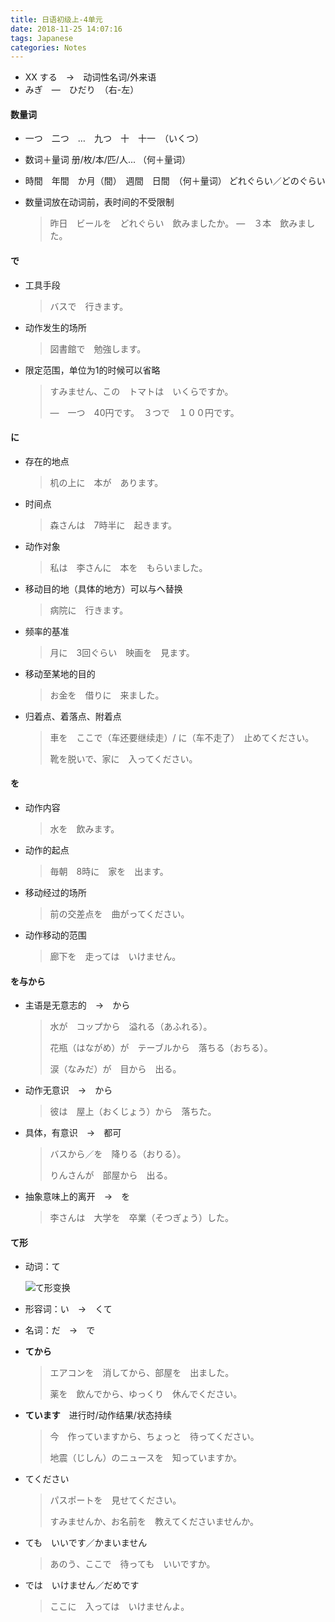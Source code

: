 ```yaml
---
title: 日语初级上-4单元
date: 2018-11-25 14:07:16
tags: Japanese
categories: Notes
---
```


- XX する　→　动词性名词/外来语
- みぎ　―　ひだり　（右-左）

#### 数量词

- 一つ　二つ　…　九つ　十　十一　（いくつ）

- 数词＋量词  册/枚/本/匹/人...  （何＋量词）

- 時間　年間　か月（間）　週間　日間　（何＋量词）
  どれぐらい／どのぐらい
  
- 数量词放在动词前，表时间的不受限制
  > 昨日　ビールを　どれぐらい　飲みましたか。
  > ―　３本　飲みました。

#### で

- 工具手段    

  > バスで　行きます。

- 动作发生的场所    

  > 図書館で　勉強します。

- 限定范围，单位为1的时候可以省略    

  > すみません、この　トマトは　いくらですか。
  >
  > ―　一つ　40円です。　３つで　１００円です。

#### に

- 存在的地点

  >机の上に　本が　あります。

- 时间点

  >森さんは　7時半に　起きます。

- 动作对象

  >私は　李さんに　本を　もらいました。

- 移动目的地（具体的地方）可以与へ替换

  >病院に　行きます。

- 频率的基准

  >月に　3回ぐらい　映画を　見ます。　

- 移动至某地的目的

  >お金を　借りに　来ました。

- 归着点、着落点、附着点

  >車を　ここで（车还要继续走）/ に（车不走了）　止めてください。
  >
  >靴を脱いで、家に　入ってください。

#### を

- 动作内容

  >水を　飲みます。

- 动作的起点

  >毎朝　8時に　家を　出ます。

- 移动经过的场所

  >前の交差点を　曲がってください。

- 动作移动的范围

  >廊下を　走っては　いけません。

#### を与から

- 主语是无意志的　→　から

  >水が　コップから　溢れる（あふれる）。
  >
  >花瓶（はながめ）が　テーブルから　落ちる（おちる）。
  >
  >涙（なみだ）が　目から　出る。

- 动作无意识　→　から

  >彼は　屋上（おくじょう）から　落ちた。

- 具体，有意识　→　都可

  >バスから／を　降りる（おりる）。
  >
  >りんさんが　部屋から　出る。

- 抽象意味上的离开　→　を

  >李さんは　大学を　卒業（そつぎょう）した。

#### て形

- 动词：て

  ![て形变换](note1.png)

- 形容词：い　→　くて

- 名词：だ　→　で

- **てから**

  > エアコンを　消してから、部屋を　出ました。
  >
  > 薬を　飲んでから、ゆっくり　休んでください。

- **ています**　进行时/动作结果/状态持续

  >今　作っていますから、ちょっと　待ってください。
  >
  >地震（じしん）のニュースを　知っていますか。

- てください

  >パスポートを　見せてください。
  >
  >すみませんか、お名前を　教えてくださいませんか。

- ても　いいです／かまいません

  >あのう、ここで　待っても　いいですか。

- では　いけません／だめです

  >ここに　入っては　いけませんよ。